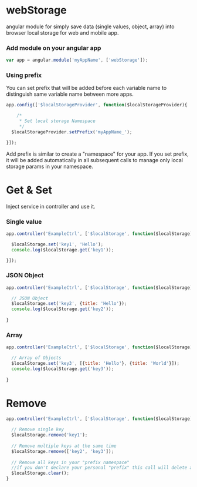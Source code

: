 # webStorage
angular module for simply save data (single values, object, array) into browser local storage for web and mobile app.

### Add module on your angular app
```javascript
var app = angular.module('myAppName', ['webStorage']);
```

### Using prefix
You can set prefix that will be added before each variable name to distinguish same variable name between more apps.

```javascript
app.config(['$localStorageProvider', function($localStorageProvider){

	/*
	 * Set local storage Namespace
	 */
  $localStorageProvider.setPrefix('myAppName_');

}]);
```
Add prefix is similar to create a "namespace" for your app. If you set prefix, it will be added automatically in all subsequent calls to manage only local storage params in your namespace.

# Get & Set
Inject service in controller and use it.

### Single value
```javascript
app.controller('ExampleCtrl', ['$localStorage', function($localStorage){

  $localStorage.set('key1', 'Hello');
  console.log($localStorage.get('key1'));

}]);
```

### JSON Object
```javascript
app.controller('ExampleCtrl', ['$localStorage', function($localStorage){

  // JSON Object
  $localStorage.set('key2', {title: 'Hello'});
  console.log($localStorage.get('key2'));
  
}
```

### Array 
```javascript
app.controller('ExampleCtrl', ['$localStorage', function($localStorage){

  // Array of Objects
  $localStorage.set('key3', [{title: 'Hello'}, {title: 'World'}]);
  console.log($localStorage.get('key3'));
  
}
```

# Remove
```javascript
app.controller('ExampleCtrl', ['$localStorage', function($localStorage){

  // Remove single key
  $localStorage.remove('key1');
  
  // Remove multiple keys at the same time
  $localStorage.remove(['key2', 'key3']);
  
  // Remove all keys in your "prefix namespace"
  //if you don't declare your personal "prefix" this call will delete all local storage
  $localStorage.clear();
}
```

